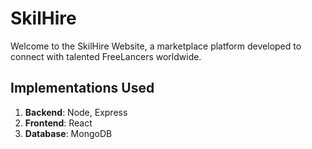 # SkilHire

Welcome to the SkilHire Website, a marketplace platform developed to connect with talented FreeLancers worldwide.

## Implementations Used

1. **Backend**: Node, Express
2. **Frontend**: React
3. **Database**: MongoDB